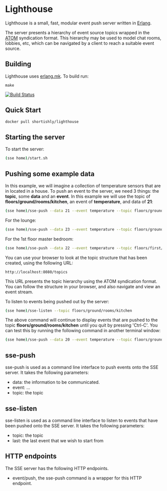 # Lighthouse

Lighthouse is a small, fast, modular event push server written in
[Erlang](http://erlang.org).

The server presents a hierarchy of event source topics wrapped in the
[ATOM](http://www.ietf.org/rfc/rfc4287) syndication format. This
hierarchy may be used to model chat rooms, lobbies, etc, which can be
navigated by a client to reach a suitable event source.

## Building

Lighthouse uses [erlang.mk](https://github.com/ninenines/erlang.mk). To build run:

```
make
```

[![Build Status](https://travis-ci.org/shortishly/lighthouse.svg)](https://travis-ci.org/shortishly/lighthouse)



## Quick Start

```sh
docker pull shortishly/lighthouse
```


## Starting the server

To start the server:

```sh
(sse home)/start.sh
```

## Pushing some example data

In this example, we will imagine a collection of temperature sensors
that are in located in a house.  To push an event to the server, we
need 3 things: the **topic**, some **data** and an **event**. In this
example we will use the topic of **floors/ground/rooms/kitchen**, an
event of **temperature**, and data of **21**:

```sh
(sse home)/sse-push --data 21 --event temperature --topic floors/ground/rooms/kitchen
```

For the lounge:

```sh
(sse home)/sse-push --data 23 --event temperature --topic floors/ground/rooms/lounge
```

For the 1st floor master bedroom:

```sh
(sse home)/sse-push --data 22 --event temperature --topic floors/first/rooms/master-bedroom
```

You can use your browser to look at the topic structure that has been
created, using the following URL:

`http://localhost:8080/topics`

This URL presents the topic hierarchy using the ATOM syndication
format. You can follow the structure in your browser, and also
navigate and view an event stream.

To listen to events being pushed out by the server:

```sh
(sse home)/sse-listen --topic floors/ground/rooms/kitchen
```

The above command will continue to display events that are pushed to
the topic **floors/ground/rooms/kitchen** until you quit by pressing
'Ctrl-C'. You can test this by running the following command in
another terminal window:

```sh
(sse home)/sse-push --data 20 --event temperature --topic floors/ground/rooms/kitchen
```


sse-push
--------

sse-push is used as a command line interface to push events onto the
SSE server. It takes the following parameters:

* data: the information to be communicated.
* event: ...
* topic: the topic

sse-listen
----------

sse-listen is used as a command line interface to listen to events
that have been pushed onto the SSE server. It takes the following
parameters:

* topic: the topic
* last: the last event that we wish to start from


HTTP endpoints
--------------

The SSE server has the following HTTP endpoints.

* event/push, the sse-push command is a wrapper for this HTTP
  endpoint.
